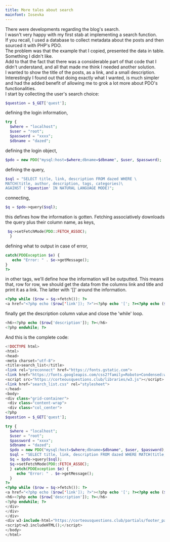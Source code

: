 ```yaml
---
title: More tales about search
mainfont: Iosevka
---
```


There were developments regarding the blog's search.  
I wasn't very happy with my first stab at implementing a search function.  
If you recall, I used a database to collect metadata about the posts and then sourced it with PHP's PDO.  
The problem was that the example that I copied, presented the data in table. Something I didn't like.  
Add to that the fact that there was a considerable part of that code that I didn't understand, and all that made me think I needed another solution.  
I wanted to show the title of the posts, as a link, and a small description. Interestingly I found out that doing exactly what I wanted, is much simpler and had the added benefit of allowing me to grok a lot more about PDO's functionalities.   
I start by collecting the user's search choice:  
```php
$question = $_GET['quest'];
```
defining the login information,
```php
try {
  $where = "localhost";
  $user = "root";
  $password = "xxxx";
  $dbname = "dazed";
```
defining the login object,
```php
$pdo = new PDO("mysql:host=$where;dbname=$dbname", $user, $password);
```
defining the query,
```php
$sql = "SELECT title, link, description FROM dazed WHERE \
MATCH(title, author, description, tags, categories)\
AGAINST ('$question' IN NATURAL LANGUAGE MODE)";
```
connecting,
```php
$q = $pdo->query($sql);
```
this defines how the information is gotten. Fetching associatively downloads the query plus their column name, as keys,
```php
 $q->setFetchMode(PDO::FETCH_ASSOC);
  }
  ```
  defining what to output in case of error,
  ```php
  catch(PDOException $e) {
     echo "Error: " . $e->getMessage();
  }
?>
```
in other tags, we'll define how the information will be outputted. This means that, row for row, we should get the data from the columns link and title
and print it as a link. The latter with '[]' around the information.  
```php
<?php while ($row = $q->fetch()): ?>
<a href="<?php echo ($row['link']); ?>"><?php echo '['; ?><?php echo ($row['title']); ?><?php echo ']'; ?></a>
```
finally get the description column value and close the 'while' loop.
```php
<h6><?php echo ($row['description']); ?></h6>
<?php endwhile; ?>
```
  
  
And this is the complete code:
```php
<!DOCTYPE html>
<html>
<head>
<meta charset="utf-8">
<title>search_list</title>
<link rel="preconnect" href="https://fonts.gstatic.com">
<link href="https://fonts.googleapis.com/css2?family=Roboto+Condensed:wght@400;700&display=swap" rel="stylesheet">
<script src="https://corteousquestions.club/libraries/w3.js"></script>
<link href="search_list.css" rel="stylesheet">
</head>
<body>
<div class="grid-container">
 <div class="content-wrap">
 <div class="col_center">
<?php
$question = $_GET['quest'];

try {
  $where = "localhost";
  $user = "root";
  $password = "xxxx";
  $dbname = "dazed";
  $pdo = new PDO("mysql:host=$where;dbname=$dbname", $user, $password);
  $sql = "SELECT title, link, description FROM dazed WHERE MATCH(title, author, description, tags, categories) AGAINST ('$question' IN NATURAL LANGUAGE MODE)";
  $q = $pdo->query($sql);
  $q->setFetchMode(PDO::FETCH_ASSOC);
  } catch(PDOException $e) {
     echo "Error: " . $e->getMessage();
  }
?>
<?php while ($row = $q->fetch()): ?>
<a href="<?php echo ($row['link']); ?>"><?php echo '['; ?><?php echo ($row['title']); ?><?php echo ']'; ?></a>
<h6><?php echo ($row['description']); ?></h6>
<?php endwhile; ?>
</div>
</div>
</div>
<div w3-include-html="https://corteousquestions.club/partials/footer_pages.html">
<script>w3.includeHTML();</script>
</body>
</html>
```
